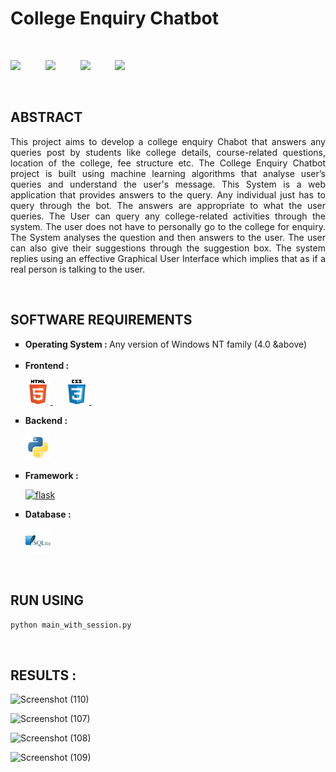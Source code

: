 # College Enquiry Chatbot #

<br>

![](https://img.shields.io/github/forks/Candida18/College-Enquiry-Chatbot?style=for-the-badge) &emsp; &emsp;
![](https://img.shields.io/github/stars/Candida18/College-Enquiry-Chatbot?style=for-the-badge) &emsp; &emsp;
![](https://img.shields.io/github/issues/Candida18/College-Enquiry-Chatbot?style=for-the-badge) &emsp; &emsp;
![](https://img.shields.io/github/license/Candida18/College-Enquiry-Chatbot?style=for-the-badge) &emsp; &emsp;

<br>

## ABSTRACT 

<p align="justify">This project aims to develop a college enquiry Chabot that answers any queries post by students like college details, course-related questions, location of the college, fee structure etc. The College Enquiry Chatbot project is built using machine learning algorithms that analyse user’s queries and understand the user's message. This System is a web application that provides answers to the query. Any individual just has to query through the bot. The answers are appropriate to what the user queries. The User can query any college-related activities through the system. The user does not have to personally go to the college for enquiry. The System analyses the question and then answers to the user. The user can also give their suggestions through the suggestion box. The system replies using an effective Graphical User Interface which implies that as if a real person is talking to the user.  </p>


<br>

## SOFTWARE REQUIREMENTS
<ul type="square">
  <li> <b> Operating System : </b> Any version of Windows NT family (4.0 &above) </li>
   &emsp;
  <li> <b> Frontend : </b>
       <p align="left"> 
          <a href="https://www.w3.org/html/" target="_blank" > 
            <img src="https://raw.githubusercontent.com/devicons/devicon/master/icons/html5/html5-original-wordmark.svg" alt="html5" width="40" height="40"/> 
          </a>    
         &emsp;
          <a href="https://www.w3schools.com/css/" target="_blank">
            <img src="https://raw.githubusercontent.com/devicons/devicon/master/icons/css3/css3-original-wordmark.svg" alt="css3" width="40" height="40"/> 
          </a> 
         &emsp;
        </p> 
  </li>
 <li> <b> Backend : </b>
     <p align = "left">
        <a href="https://www.python.org" target="_blank">
          <img src="https://raw.githubusercontent.com/devicons/devicon/master/icons/python/python-original.svg" alt="python" width="40" height="40"/> 
       </a>
     </p>
   </li>
    <li> <b> Framework : </b>
     <p align="left"> 
      <a href="https://flask.palletsprojects.com/" target="_blank"> 
        <img src="https://www.vectorlogo.zone/logos/pocoo_flask/pocoo_flask-icon.svg" alt="flask" width="40" height="40"/> 
       </a>
    </p>
   </li>
  <li> <b> Database : </b>
     <p align="left"> 
       <a href="https://www.mysql.com/" target="_blank">
         <img src="https://raw.githubusercontent.com/devicons/devicon/master/icons/sqlite/sqlite-original-wordmark.svg" alt="mysql" width="40" height="40"/> 
       </a> 
</p>
   </li>
  </ul>
<br>

## RUN USING
`python main_with_session.py`

<br>

## RESULTS : 

![Screenshot (110)](https://github.com/sibaprasad350/College-Enquiry-Chatbot-System/assets/117096489/7077f076-f5cd-4ef6-8332-70cc1d8c4acc)

![Screenshot (107)](https://github.com/sibaprasad350/College-Enquiry-Chatbot-System/assets/117096489/9749aea1-72d6-4739-a602-841304b2dbe0)

![Screenshot (108)](https://github.com/sibaprasad350/College-Enquiry-Chatbot-System/assets/117096489/edce93f1-a5f3-419c-93c1-988a0b15752e)

![Screenshot (109)](https://github.com/sibaprasad350/College-Enquiry-Chatbot-System/assets/117096489/0a2347c5-be39-41fe-9e14-b189deabb876)



